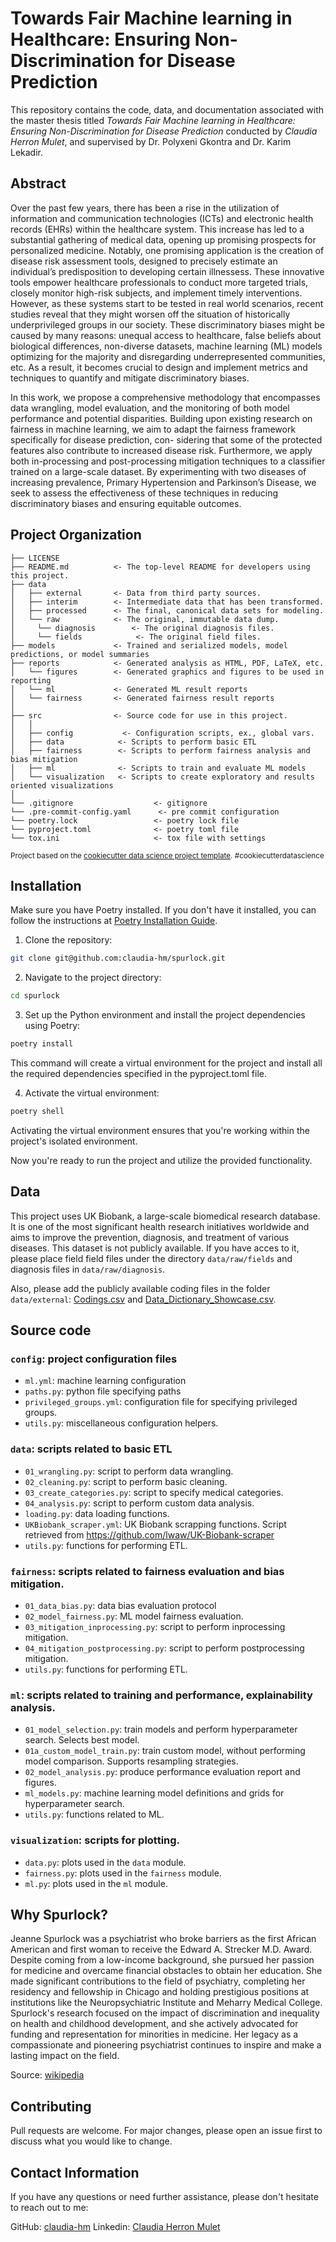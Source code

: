 
Towards Fair Machine learning in Healthcare: Ensuring Non-Discrimination for Disease Prediction
==============================

This repository contains the code, data, and documentation associated with the master thesis titled *Towards Fair Machine learning in Healthcare: Ensuring Non-Discrimination for Disease Prediction* conducted by *Claudia Herron Mulet*, and supervised by Dr. Polyxeni Gkontra and Dr. Karim Lekadir.

## Abstract

Over the past few years, there has been a rise in the utilization of information and communication technologies (ICTs) and electronic health records (EHRs) within the healthcare system. This increase has led to a substantial gathering of medical data, opening up promising prospects for personalized medicine. Notably, one promising application is the creation of disease risk assessment tools, designed to precisely estimate an individual’s predisposition to developing certain illnessess. These innovative tools empower healthcare professionals to conduct more targeted trials, closely monitor high-risk subjects, and implement timely interventions. However, as these systems start to be tested in real world scenarios, recent studies reveal that they might worsen off the situation of historically underprivileged groups in our society. These discriminatory biases might be caused by many reasons: unequal access to healthcare, false beliefs about biological differences, non-diverse datasets, machine learning (ML) models optimizing for the majority and disregarding underrepresented communities, etc. As a result, it becomes crucial to design and implement metrics and techniques to quantify and mitigate discriminatory biases.

In this work, we propose a comprehensive methodology that encompasses data wrangling, model evaluation, and the monitoring of both model performance and potential disparities. Building upon existing research on fairness in machine learning, we aim to adapt the fairness framework specifically for disease prediction, con- sidering that some of the protected features also contribute to increased disease risk. Furthermore, we apply both in-processing and post-processing mitigation techniques to a classifier trained on a large-scale dataset. By experimenting with two diseases of increasing prevalence, Primary Hypertension and Parkinson’s Disease, we seek to assess the effectiveness of these techniques in reducing discriminatory biases and ensuring equitable outcomes.

## Project Organization

    ├── LICENSE
    ├── README.md          <- The top-level README for developers using this project.
    ├── data
    │   ├── external       <- Data from third party sources.
    │   ├── interim        <- Intermediate data that has been transformed.
    │   ├── processed      <- The final, canonical data sets for modeling.
    │   └── raw            <- The original, immutable data dump.
    │     └── diagnosis        <- The original diagnosis files.
    │     └── fields            <- The original field files.
    ├── models             <- Trained and serialized models, model predictions, or model summaries
    ├── reports            <- Generated analysis as HTML, PDF, LaTeX, etc.
    │   └── figures        <- Generated graphics and figures to be used in reporting
    │   └── ml             <- Generated ML result reports
    │   └── fairness       <- Generated fairness result reports
    │
    ├── src                <- Source code for use in this project.
    │   │
    │   ├── config           <- Configuration scripts, ex., global vars.
    │   ├── data            <- Scripts to perform basic ETL
    │   ├── fairness        <- Scripts to perform fairness analysis and bias mitigation
    │   ├── ml              <- Scripts to train and evaluate ML models
    │   └── visualization   <- Scripts to create exploratory and results oriented visualizations
    │
    └── .gitignore                  <- gitignore
    └── .pre-commit-config.yaml      <- pre commit configuration
    └── poetry.lock                 <- poetry lock file
    └── pyproject.toml              <- poetry toml file
    └── tox.ini                     <- tox file with settings 

<p><small>Project based on the <a target="_blank" href="https://drivendata.github.io/cookiecutter-data-science/">cookiecutter data science project template</a>. #cookiecutterdatascience</small></p>


## Installation
Make sure you have Poetry installed. If you don't have it installed, you can follow the instructions at [Poetry Installation Guide](https://python-poetry.org/docs/).
1. Clone the repository:
```bash
git clone git@github.com:claudia-hm/spurlock.git
```
2. Navigate to the project directory:
```bash
cd spurlock
```
 3. Set up the Python environment and install the project dependencies using Poetry:
```bash
poetry install
```
This command will create a virtual environment for the project and install all the required dependencies specified in the pyproject.toml file.

4. Activate the virtual environment:
```bash
poetry shell
```

Activating the virtual environment ensures that you're working within the project's isolated environment.

Now you're ready to run the project and utilize the provided functionality.

## Data

This project uses UK Biobank, a large-scale biomedical research database. It is one of the most significant health research initiatives worldwide and aims to improve the prevention, diagnosis, and treatment of various diseases. This dataset is not publicly available. If you have acces to it, please place field field files under the directory `data/raw/fields` and diagnosis files in `data/raw/diagnosis`. 

Also, please add the publicly available coding files in the folder `data/external`: [Codings.csv](https://biobank.ctsu.ox.ac.uk/~bbdatan/Codings.csv) and [Data_Dictionary_Showcase.csv](https://biobank.ctsu.ox.ac.uk/~bbdatan/Data_Dictionary_Showcase.csv). 

## Source code 
### `config`: project configuration files
* `ml.yml`: machine learning configuration 
* `paths.py`: python file specifying paths
* `privileged_groups.yml`: configuration file for specifying privileged groups.
* `utils.py`: miscellaneous configuration helpers.

### `data`: scripts related to basic ETL
* `01_wrangling.py`: script to perform data wrangling. 
* `02_cleaning.py`: script to perform basic cleaning.
* `03_create_categories.py`: script to specify medical categories.
* `04_analysis.py`: script to perform custom data analysis.
* `loading.py`: data loading functions.
* `UKBiobank_scraper.yml`: UK Biobank scrapping functions. Script retrieved from https://github.com/lwaw/UK-Biobank-scraper
* `utils.py`: functions for performing ETL.

### `fairness`: scripts related to fairness evaluation and bias mitigation.
* `01_data_bias.py`: data bias evaluation protocol
* `02_model_fairness.py`: ML model fairness evaluation.
* `03_mitigation_inprocessing.py`: script to perform inprocessing mitigation.
* `04_mitigation_postprocessing.py`: script to perform postprocessing mitigation.
* `utils.py`: functions for performing ETL.


### `ml`: scripts related to training and performance, explainability analysis.
* `01_model_selection.py`: train models and perform hyperparameter search. Selects best model.
* `01a_custom_model_train.py`: train custom model, without performing model comparison. Supports resampling strategies.
* `02_model_analysis.py`: produce performance evaluation report and figures.
* `ml_models.py`: machine learning model definitions and grids for hyperparameter search.
* `utils.py`: functions related to ML.

### `visualization`: scripts for plotting.
* `data.py`: plots used in the `data` module.
* `fairness.py`: plots used in the `fairness` module.
* `ml.py`: plots used in the `ml` module.

## Why Spurlock?

Jeanne Spurlock was a psychiatrist who broke barriers as the first African American and first woman to receive the Edward A. Strecker M.D. Award. Despite coming from a low-income background, she pursued her passion for medicine and overcame financial obstacles to obtain her education. She made significant contributions to the field of psychiatry, completing her residency and fellowship in Chicago and holding prestigious positions at institutions like the Neuropsychiatric Institute and Meharry Medical College. Spurlock's research focused on the impact of discrimination and inequality on health and childhood development, and she actively advocated for funding and representation for minorities in medicine. Her legacy as a compassionate and pioneering psychiatrist continues to inspire and make a lasting impact on the field.

Source: [wikipedia](https://en.wikipedia.org/wiki/Jeanne_Spurlock)
## Contributing

Pull requests are welcome. For major changes, please open an issue first
to discuss what you would like to change.


## Contact Information

If you have any questions or need further assistance, please don't hesitate to reach out to me:

GitHub: [claudia-hm](https://github.com/claudia-hm)
Linkedin: [Claudia Herron Mulet](https://www.linkedin.com/in/claudiaherronmulet/)
